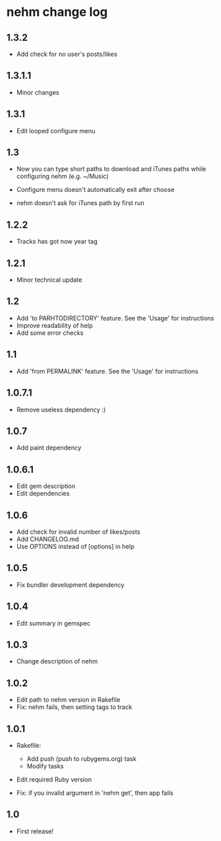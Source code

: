 # nehm change log

## 1.3.2

* Add check for no user's posts/likes

## 1.3.1.1

* Minor changes

## 1.3.1

* Edit looped configure menu

## 1.3

* Now you can type short paths to download and iTunes paths while configuring nehm (e.g. ~/Music)

* Configure menu doesn't automatically exit after choose

* nehm doesn't ask for iTunes path by first run

## 1.2.2

* Tracks has got now year tag

## 1.2.1

* Minor technical update

## 1.2

* Add 'to PARHTODIRECTORY' feature. See the 'Usage' for instructions
* Improve readability of help
* Add some error checks

## 1.1

* Add 'from PERMALINK' feature. See the 'Usage' for instructions

## 1.0.7.1

* Remove useless dependency :)

## 1.0.7

* Add paint dependency

## 1.0.6.1

* Edit gem description
* Edit dependencies

## 1.0.6

* Add check for invalid number of likes/posts
* Add CHANGELOG.md
* Use OPTIONS instead of [options] in help

## 1.0.5

* Fix bundler development dependency

## 1.0.4

* Edit summary in gemspec

## 1.0.3

* Change description of nehm

## 1.0.2

* Edit path to nehm version in Rakefile
* Fix: nehm fails, then setting tags to track

## 1.0.1

* Rakefile:

  * Add push (push to rubygems.org) task
  * Modify tasks

* Edit required Ruby version
* Fix: if you invalid argument in 'nehm get', then app fails

## 1.0

* First release!
